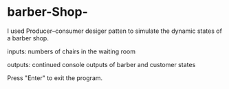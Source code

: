 # barber-Shop-

I used Producer–consumer desiger patten to simulate the dynamic states of a barber shop. 

inputs: numbers of chairs in the waiting room

outputs: continued console outputs of barber and customer states

Press "Enter" to exit the program.
